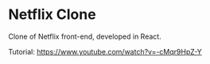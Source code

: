 # Netflix Clone

Clone of Netflix front-end, developed in React.

Tutorial: https://www.youtube.com/watch?v=-cMqr9HpZ-Y


